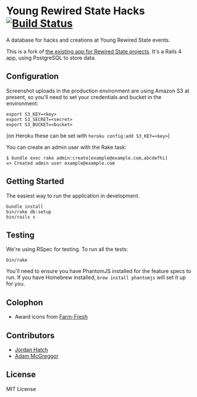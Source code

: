 # Young Rewired State Hacks [![Build Status](https://travis-ci.org/rewiredstate/hacks.png?branch=master)](https://travis-ci.org/rewiredstate/hacks)

A database for hacks and creations at Young Rewired State events.

This is a fork of [the existing app for Rewired State projects](https://github.com/rewiredstate/hacks).
It's a Rails 4 app, using PostgreSQL to store data.

## Configuration

Screenshot uploads in the production environment are using Amazon S3 at present,
so you'll need to set your credentials and bucket in the environment:

    export S3_KEY=<key>
    export S3_SECRET=<secret>
    export S3_BUCKET=<bucket>

(on Heroku these can be set with `heroku config:add S3_KEY=<key>`)

You can create an admin user with the Rake task:

    $ bundle exec rake admin:create[example@example.com,abcdefhi]
    => Created admin user example@example.com

## Getting Started

The easiest way to run the application in development.

    bundle install
    bin/rake db:setup
    bin/rails s

## Testing

We're using RSpec for testing. To run all the tests:

    bin/rake

You'll need to ensure you have PhantomJS installed for the feature specs to run.
If you have Homebrew installed, `brew install phantomjs` will set it up for you.

## Colophon

* Award icons from [Farm-Fresh](http://www.fatcow.com/free-icons)

## Contributors

* [Jordan Hatch](http://jordanh.net/)
* [Adam McGreggor](http://blog.amyl.org.uk/)

## License

MIT License
